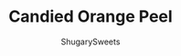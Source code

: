 ---
layout: ../../layouts/MarkdownPostLayout.astro
title: Candied Orange Peel
author: ShugarySweets
pubDate: 2019-01-15
description: "With just three simple ingredients you can make candy that&#x27;s bursting with sweet orange flavor. Try your hand at making your own Candied Orange Peel Slices and impress all your family and friends."
image_url: https://www.shugarysweets.com/wp-content/uploads/2011/08/orange-peel-candy-4.jpg
tags: ["Candy","American"]
calories: 224
protein: 1
carbohydrates: 58
fats: 0
fiber: 1
ingredients: ["4 large navel oranges","3 cups granulated sugar, divided","1/2 teaspoon kosher salt","1 1/2 cups water"]
serves: 12
time: "14 hours 10 minutes"
prepTime: "10 minutes"
instructions: ["To prepare oranges, remove peel from orange the best way you know how. I have a little orange peel tool, but you can slice your orange in quarters and then peel off the skin.","In large pot, put orange peels with enough water to cover. Bring to a boil and boil uncovered for 30 minutes. Drain and repeat twice.","In separate saucepan, bring 1 cup sugar, 1 1/2 cup water and salt to a boil. Continue boiling for about 2 minutes until sugar is dissolved. Add prepared, drained peel (from above) to the syrup. Bring to a boil again, reduce heat. Simmer, uncovered for about one hour. Drain any remaining liquid.","Allow orange peel to cool in a single layer on a foil lined baking sheet for at least an hour. Cut into strips. Sprinkle with 2 cups of sugar, tossing to coat. Let stand on foil lined baking sheet overnight, until dried (about 12 hours)."]
nutrition: ["224 calories","58 grams carbohydrates","0 milligrams cholesterol","0 grams fat","1 grams fiber","1 grams protein","0 grams saturated fat","99 grams sodium","55 grams sugar","0 grams trans fat","0 grams unsaturated fat"]
---